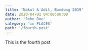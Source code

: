 ```yaml
---
title: 'Nakul & Adit, Bandung 2019'
date: 2020-04-01 04:00:00:00
author: 'John Doe'
category: 'in PLACES'
path: '/fourth-post'
---
```


This is the fourth post
